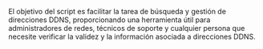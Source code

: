 El objetivo del script es facilitar la tarea de búsqueda y gestión de direcciones DDNS, proporcionando una herramienta útil para administradores de redes, técnicos de soporte y cualquier persona que necesite verificar la validez y la información asociada a direcciones DDNS.
